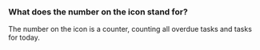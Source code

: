 ### What does the number on the icon stand for?
The number on the icon is a counter, counting all overdue tasks and tasks for today.
